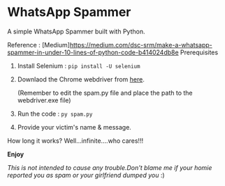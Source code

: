 # WhatsApp Spammer
A simple WhatsApp Spammer built with Python.

Reference : [Medium]https://medium.com/dsc-srm/make-a-whatsapp-spammer-in-under-10-lines-of-python-code-b414024db8e
Prerequisites
1) Install Selenium : `pip install -U selenium`

2) Downlaod the Chrome webdriver from [here](https://chromedriver.chromium.org/downloads).
   
   (Remember to edit the spam.py file and place the path to the webdriver.exe file)

3) Run the code : `py spam.py`

4) Provide your victim's name & message.

How long it works? Well...infinite....who cares!!!

**Enjoy**

*This is not intended to cause any trouble.Don't blame me if your homie reported you as spam or your girlfriend dumped you* :) 

